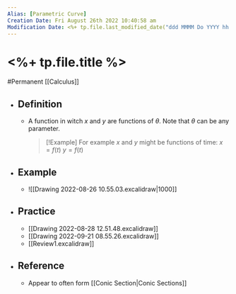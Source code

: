 ```yaml
---
Alias: [Parametric Curve]
Creation Date: Fri August 26th 2022 10:40:58 am 
Modification Date: <%+ tp.file.last_modified_date("ddd MMMM Do YYYY hh:mm:ss a") %>
---
```

# <%+ tp.file.title %>
#Permanent [[Calculus]]

- ## Definition
	- A function in witch $x$ and $y$ are functions of $\theta$. Note that $\theta$ can be any parameter.
	  > [!Example]
	  > For example $x$ and $y$ might be functions of time:
	  > $x=f(t)$
	  > $y=f(t)$
- ## Example
	- ![[Drawing 2022-08-26 10.55.03.excalidraw|1000]]
- ## Practice
	- [[Drawing 2022-08-28 12.51.48.excalidraw]]
	- [[Drawing 2022-09-21 08.55.26.excalidraw]]
	- [[Review1.excalidraw]]
- ## Reference
	- Appear to often form [[Conic Section|Conic Sections]]